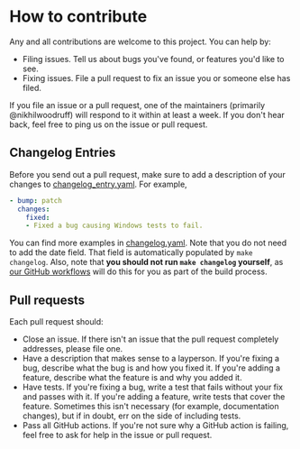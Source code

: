 # How to contribute

Any and all contributions are welcome to this project. You can help by:

* Filing issues. Tell us about bugs you've found, or features you'd like to see.
* Fixing issues. File a pull request to fix an issue you or someone else has filed.

If you file an issue or a pull request, one of the maintainers (primarily @nikhilwoodruff) will respond to it within at least a week. If you don't hear back, feel free to ping us on the issue or pull request.

## Changelog Entries

Before you send out a pull request, make sure to add a description of your changes to [changelog_entry.yaml](../../changelog_entry.yaml).
For example,
```yaml
- bump: patch
  changes:
    fixed:
    - Fixed a bug causing Windows tests to fail.
```
You can find more examples in [changelog.yaml](../../changelog.yaml). Note that you do not need to add the date field.
That field is automatically populated by `make changelog`. Also, note that **you should not run `make changelog` 
yourself**, as [our GitHub workflows](../../.github/workflows) will do this for you as part of the build process.

## Pull requests

Each pull request should:
* Close an issue. If there isn't an issue that the pull request completely addresses, please file one.
* Have a description that makes sense to a layperson. If you're fixing a bug, describe what the bug is and how you fixed it. If you're adding a feature, describe what the feature is and why you added it.
* Have tests. If you're fixing a bug, write a test that fails without your fix and passes with it. If you're adding a feature, write tests that cover the feature. Sometimes this isn't necessary (for example, documentation changes), but if in doubt, err on the side of including tests.
* Pass all GitHub actions. If you're not sure why a GitHub action is failing, feel free to ask for help in the issue or pull request.

